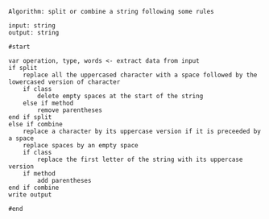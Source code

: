     Algorithm: split or combine a string following some rules

    input: string
    output: string 

    #start

    var operation, type, words <- extract data from input
    if split
        replace all the uppercased character with a space followed by the lowercased version of character
        if class
            delete empty spaces at the start of the string
        else if method
            remove parentheses
    end if split
    else if combine
        replace a character by its uppercase version if it is preceeded by a space
        replace spaces by an empty space
        if class
            replace the first letter of the string with its uppercase version
        if method
            add parentheses
    end if combine
    write output
    
    #end